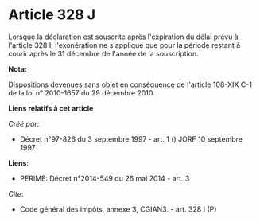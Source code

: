 # Article 328 J

Lorsque la déclaration est souscrite après l'expiration du délai prévu à l'article 328 I, l'exonération ne s'applique que
pour la période restant à courir après le 31 décembre de l'année de la souscription.

**Nota:**

Dispositions devenues sans objet en conséquence de l'article 108-XIX C-1 de la loi n° 2010-1657 du 29 décembre 2010.

**Liens relatifs à cet article**

_Créé par_:

  - Décret n°97-826 du 3 septembre 1997 - art. 1 () JORF 10 septembre 1997

**Liens**:

  - PERIME: Décret n°2014-549 du 26 mai 2014 - art. 3

_Cite_:

  - Code général des impôts, annexe 3, CGIAN3. - art. 328 I (P)
